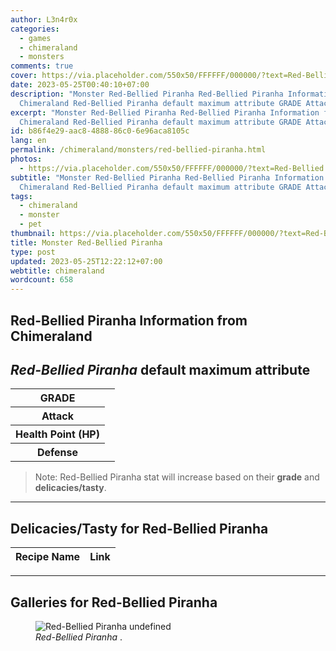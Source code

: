 ```yaml
---
author: L3n4r0x
categories:
  - games
  - chimeraland
  - monsters
comments: true
cover: https://via.placeholder.com/550x50/FFFFFF/000000/?text=Red-Bellied Piranha
date: 2023-05-25T00:40:10+07:00
description: "Monster Red-Bellied Piranha Red-Bellied Piranha Information from
  Chimeraland Red-Bellied Piranha default maximum attribute GRADE Attack "
excerpt: "Monster Red-Bellied Piranha Red-Bellied Piranha Information from
  Chimeraland Red-Bellied Piranha default maximum attribute GRADE Attack "
id: b86f4e29-aac8-4888-86c0-6e96aca8105c
lang: en
permalink: /chimeraland/monsters/red-bellied-piranha.html
photos:
  - https://via.placeholder.com/550x50/FFFFFF/000000/?text=Red-Bellied Piranha
subtitle: "Monster Red-Bellied Piranha Red-Bellied Piranha Information from
  Chimeraland Red-Bellied Piranha default maximum attribute GRADE Attack "
tags:
  - chimeraland
  - monster
  - pet
thumbnail: https://via.placeholder.com/550x50/FFFFFF/000000/?text=Red-Bellied Piranha
title: Monster Red-Bellied Piranha
type: post
updated: 2023-05-25T12:22:12+07:00
webtitle: chimeraland
wordcount: 658
---
```


<link
  rel="stylesheet"
  href="https://rawcdn.githack.com/dimaslanjaka/Web-Manajemen/870a349/css/bootstrap-5-3-0-alpha3-wrapper.css"
/>
<section id="bootstrap-wrapper">
  <div data-bs-theme="dark">
    <h2>Red-Bellied Piranha Information from Chimeraland</h2>
    <h2 id="attribute"><i>Red-Bellied Piranha</i> default maximum attribute</h2>
    <div class="row">
      <div class="col mb-2">
        <div class="card">
          <div class="card-body">
            <table>
              <tr>
                <th>GRADE</th>
                <td><br /></td>
              </tr>
              <tr>
                <th>Attack</th>
                <td></td>
              </tr>
              <tr>
                <th>Health Point (HP)</th>
                <td></td>
              </tr>
              <tr>
                <th>Defense</th>
                <td></td>
              </tr>
            </table>
          </div>
        </div>
      </div>
    </div>
    <blockquote class="bd-callout bd-callout-warning">
      Note: Red-Bellied Piranha stat will increase based on their
      <b>grade</b> and <b>delicacies/tasty</b>.
    </blockquote>
    <hr />
    <h2 id="delicacies">Delicacies/Tasty for Red-Bellied Piranha</h2>
    <div class="card">
      <div class="card-body">
        <div class="table-responsive">
          <table class="table table-striped">
            <thead>
              <tr>
                <th>Recipe Name</th>
                <th>Link</th>
              </tr>
            </thead>
            <tbody></tbody>
          </table>
        </div>
      </div>
    </div>
    <hr />
    <div id="gallery">
      <h2>Galleries for Red-Bellied Piranha</h2>
      <div class="row">
        <div class="col-lg-6 col-12">
          <figure>
            <img
              src="https://www.webmanajemen.com/undefined"
              alt="Red-Bellied Piranha undefined"
            />
            <figcaption style="word-wrap: break-word">
              <i>Red-Bellied Piranha</i> .
            </figcaption>
          </figure>
        </div>
      </div>
    </div>
  </div>
</section>